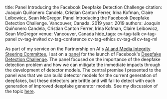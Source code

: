 title: Panel Introducing the Facebook Deepfake Detection Challenge
citation: Joaquin Quiñonero Candela, Cristian Canton Ferrer, Irina Kofman, Claire Leibowicz, Sean McGregor. Panel Introducing the Facebook Deepfake Detection Challenge. Vancouver, Canada. 2019
year: 2019
authors: Joaquin Quiñonero Candela, Cristian Canton Ferrer, Irina Kofman, Claire Leibowicz, Sean McGregor
venue: Vancouver, Canada
hide_tags: cv-tag-talk cv-tag-panel cv-tag-invited cv-tag-conference cv-tag-ethics cv-tag-dl cv-tag-ml

As part of my service on the Partnership on AI's [AI and Media Integrity Steering Committee](https://www.partnershiponai.org/ai-and-media-integrity-steering-committee/), I sat on a [panel](https://dfdclaunchevent.splashthat.com/) for the launch of Facebook's [Deepfake Detection Challenge](https://www.kaggle.com/c/deepfake-detection-challenge/overview). The panel focused on the importance of the deepfake detection problem and how we can mitigate the immediate impacts through the development of detector models. The central premise I presented to the panel was that we can build detector models for the current generation of deepfakes, but these detectors are brittle and will fail to detect with each generation of improved deepfake generator models. See my discussion of the topic [here](https://seanbmcgregor.com/DeepfakeDetectionGame.html).
